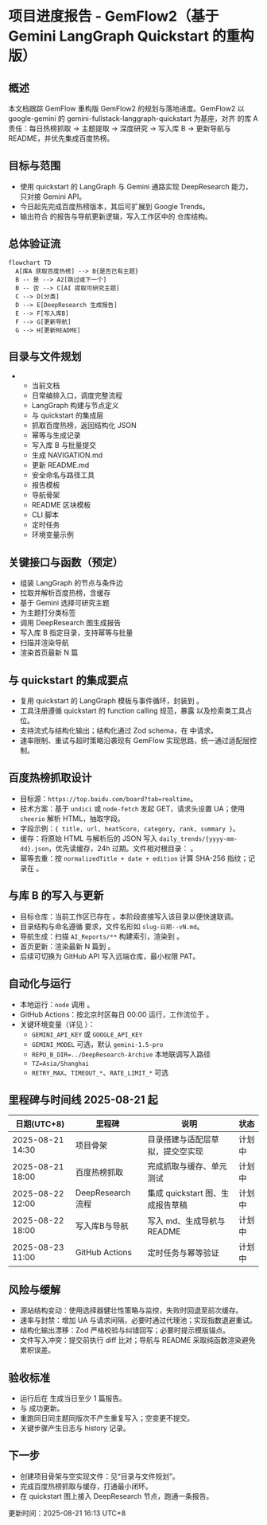 # 项目进度报告 - GemFlow2（基于 Gemini LangGraph Quickstart 的重构版）

## 概述
本文档跟踪 GemFlow 重构版 GemFlow2 的规划与落地进度。GemFlow2 以 google-gemini 的 gemini-fullstack-langgraph-quickstart 为基座，对齐  的库 A 责任：每日热榜抓取 → 主题提取 → 深度研究 → 写入库 B → 更新导航与 README，并优先集成百度热榜。

## 目标与范围
- 使用 quickstart 的 LangGraph 与 Gemini 通路实现 DeepResearch 能力，只对接 Gemini API。
- 今日起先完成百度热榜版本，其后可扩展到 Google Trends。
- 输出符合  的报告与导航更新逻辑，写入工作区中的  仓库结构。

## 总体验证流
```mermaid
flowchart TD
  A[库A 获取百度热榜] --> B{是否已有主题}
  B -- 是 --> A2[跳过或下一个]
  B -- 否 --> C[AI 提取可研究主题]
  C --> D[分类]
  D --> E[DeepResearch 生成报告]
  E --> F[写入库B]
  F --> G[更新导航]
  G --> H[更新README]
```

## 目录与文件规划
- 
  -   当前文档
  -   日常编排入口，调度完整流程
  -   LangGraph 构建与节点定义
  -   与 quickstart 的集成层
  -   抓取百度热榜，返回结构化 JSON
  -   幂等与生成记录
  -   写入库 B 与批量提交
  -   生成 NAVIGATION.md
  -   更新 README.md
  -   安全命名与路径工具
  -   报告模板
  -   导航骨架
  -   README 区块模板
  -   CLI 脚本
  -   定时任务
  -   环境变量示例

## 关键接口与函数（预定）
-   组装 LangGraph 的节点与条件边
-   拉取并解析百度热榜，含缓存
-   基于 Gemini 选择可研究主题
-   为主题打分类标签
-   调用 DeepResearch 图生成报告
-   写入库 B 指定目录，支持幂等与批量
-   扫描并渲染导航
-   渲染首页最新 N 篇

## 与 quickstart 的集成要点
- 复用 quickstart 的 LangGraph 模板与事件循环，封装到 。
- 工具注册遵循 quickstart 的 function calling 规范，暴露  以及检索类工具占位。
- 支持流式与结构化输出；结构化通过 Zod schema，在  中请求。
- 速率限制、重试与超时策略沿袭现有 GemFlow 实现思路，统一通过适配层控制。

## 百度热榜抓取设计
- 目标源：`https://top.baidu.com/board?tab=realtime`。
- 技术方案：基于 `undici` 或 `node-fetch` 发起 GET，请求头设置 UA；使用 `cheerio` 解析 HTML，抽取字段。
- 字段示例：`{ title, url, heatScore, category, rank, summary }`。
- 缓存：将原始 HTML 与解析后的 JSON 写入 `daily_trends/{yyyy-mm-dd}.json`，优先读缓存，24h 过期。文件相对根目录： 。
- 幂等去重：按 `normalizedTitle + date + edition` 计算 SHA-256 指纹；记录在 。

## 与库 B 的写入与更新
- 目标仓库：当前工作区已存在 。本阶段直接写入该目录以便快速联调。
- 目录结构与命名遵循  要求，文件名形如 `slug-日期--vN.md`。
- 导航生成：扫描 `AI_Reports/**` 构建索引，渲染到 。
- 首页更新：渲染最新 N 篇到 。
- 后续可切换为 GitHub API 写入远端仓库，最小权限 PAT。

## 自动化与运行
- 本地运行：`node` 调用 。
- GitHub Actions：按北京时区每日 00:00 运行，工作流位于 。
- 关键环境变量（详见 ）：
  - `GEMINI_API_KEY` 或 `GOOGLE_API_KEY`
  - `GEMINI_MODEL` 可选，默认 `gemini-1.5-pro`
  - `REPO_B_DIR=../DeepResearch-Archive`  本地联调写入路径
  - `TZ=Asia/Shanghai`
  - `RETRY_MAX`、`TIMEOUT_*`、`RATE_LIMIT_*` 可选

## 里程碑与时间线 2025-08-21 起
| 日期(UTC+8) | 里程碑 | 说明 | 状态 |
|---|---|---|---|
| 2025-08-21 14:30 | 项目骨架 | 目录搭建与适配层草拟，提交空实现 | 计划中 |
| 2025-08-21 18:00 | 百度热榜抓取 | 完成抓取与缓存、单元测试 | 计划中 |
| 2025-08-22 12:00 | DeepResearch 流程 | 集成 quickstart 图、生成报告草稿 | 计划中 |
| 2025-08-22 18:00 | 写入库B与导航 | 写入 md、生成导航与 README | 计划中 |
| 2025-08-23 11:00 | GitHub Actions | 定时任务与幂等验证 | 计划中 |

## 风险与缓解
- 源站结构变动：使用选择器健壮性策略与监控，失败时回退至前次缓存。
- 速率与封禁：增加 UA 与请求间隔，必要时通过代理池；实现指数退避重试。
- 结构化输出漂移：Zod 严格校验与纠错回写；必要时提示模版锚点。
- 文件写入冲突：提交前执行 diff 比对；导航与 README 采取纯函数渲染避免累积误差。

## 验收标准
- 运行后在  生成当日至少 1 篇报告。
-  与  成功更新。
- 重跑同日同主题同版次不产生重复写入；空变更不提交。
- 关键步骤产生日志与 history 记录。

## 下一步
- 创建项目骨架与空实现文件：见“目录与文件规划”。
- 完成百度热榜抓取与缓存，打通最小闭环。
- 在 quickstart 图上接入 DeepResearch 节点，跑通一条报告。

更新时间：2025-08-21 16:13 UTC+8